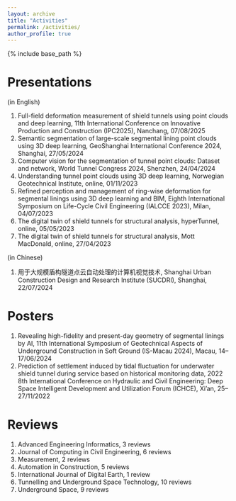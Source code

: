 ```yaml
---
layout: archive
title: "Activities"
permalink: /activities/
author_profile: true
---
```


{% include base_path %}

Presentations
======
(in English)
1.	Full-field deformation measurement of shield tunnels using point clouds and deep learning, 11th International Conference on Innovative Production and Construction (IPC2025), Nanchang, 07/08/2025
1.	Semantic segmentation of large-scale segmental lining point clouds using 3D deep learning, GeoShanghai International Conference 2024, Shanghai, 27/05/2024
1.	Computer vision for the segmentation of tunnel point clouds: Dataset and network, World Tunnel Congress 2024, Shenzhen, 24/04/2024
1.	Understanding tunnel point clouds using 3D deep learning, Norwegian Geotechnical Institute, online, 01/11/2023
1.	Refined perception and management of ring-wise deformation for segmental linings using 3D deep learning and BIM, Eighth International Symposium on Life-Cycle Civil Engineering (IALCCE 2023), Milan, 04/07/2023
1.	The digital twin of shield tunnels for structural analysis, hyperTunnel, online, 05/05/2023
1.	The digital twin of shield tunnels for structural analysis, Mott MacDonald, online, 27/04/2023

(in Chinese)
1.	用于大规模盾构隧道点云自动处理的计算机视觉技术, Shanghai Urban Construction Design and Research Institute (SUCDRI), Shanghai, 22/07/2024

Posters
======
1.	Revealing high-fidelity and present-day geometry of segmental linings by AI, 11th International Symposium of Geotechnical Aspects of Underground Construction in Soft Ground (IS-Macau 2024), Macau, 14–17/06/2024
2.	Prediction of settlement induced by tidal fluctuation for underwater shield tunnel during service based on historical monitoring data, 2022 8th International Conference on Hydraulic and Civil Engineering: Deep Space Intelligent Development and Utilization Forum (ICHCE), Xi’an, 25–27/11/2022

Reviews
======
1.	Advanced Engineering Informatics, 3 reviews
2.	Journal of Computing in Civil Engineering, 6 reviews
3.	Measurement, 2 reviews
4.	Automation in Construction, 5 reviews
5.	International Journal of Digital Earth, 1 review
6.	Tunnelling and Underground Space Technology, 10 reviews
7.	Underground Space, 9 reviews
